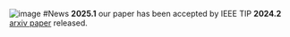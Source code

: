 ![image](https://github.com/user-attachments/assets/1b17264b-ebf6-41bc-99ef-3a415f5c636e)
#News
**2025.1** our paper has been accepted by IEEE TIP
**2024.2** [arxiv paper](https://arxiv.org/pdf/2402.18922) released.
